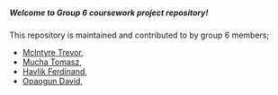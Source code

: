 ##### Welcome  to Group 6 coursework project repository!
This repository is maintained and contributed to by group 6 members;
* [Mclntyre Trevor](https://www.github.com/xx00a),
* [ Mucha Tomasz](https://www.github.com/TomaszMuchaDev),
* [Havlik Ferdinand](https://www.github.com/#),
* [Opaogun David](https://www.github.com/avison9),





